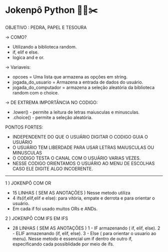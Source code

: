 # Jokenpô Python 🗿📜✂️
OBJETIVO : PEDRA, PAPEL E TESOURA


-> COMO?
- Utilizando a biblioteca random.
- if, elif e else.
- logica and e or.

-> Variaveis:
- opcoes = Uma lista que armazena as opções em string.
- jogada_do_usuario = Armazena a entrada de dados do usuário.
- jogada_do_computador = armazena a seleção aleatória da biblioteca random com o choice.


-> DE EXTREMA IMPORTÂNCIA NO CODIGO:
- .lower() - permite a leitura de letras maiusculas e minusculas.
- .choice() - permite a seleção aleatória.


PONTOS FORTES:
- INDEPENDENTE DO QUE O USUÁRIO DIGITAR O CODIGO GUIA O USUÁRIO
- O USUÁRIO TEM LIBERDADE PARA USAR LETRAS MAIUSCULAS OU MINUSCULAS
- O CODIGO TESTA O CANAL COM O USUÁRIO VARIAS VEZES.
- NESSE CODIGO ORIENTAMOS O USUÁRIO AO MENU DE ESCOLHAS CASO ELE DIGITE ALGO INCOERENTE.

---

1 ) JOKENPÔ COM OR
- 15 LINHAS ( SEM AS ANOTAÇÕES )
Nesse metodo utiliza
- 4 ifs(if,elif,elif e else): para vitória, empate e derrota e para orientar o usuário.
- Em cada if foi usado muitos ORs e ANDs.


2 ) JOKENPÔ COM IFS EM IFS
- 28 LINHAS ( SEM AS ANOTAÇÕES )
1 - IF armazenando ( if, elif, else).
2 - ELIF armazenando (if, elif, else).
3 - Else ( para orientar o usuario ao menu).
  Nesse metodo é essencial um if dentro de outro if, especificando cada possiblidade por meio de ifs.

